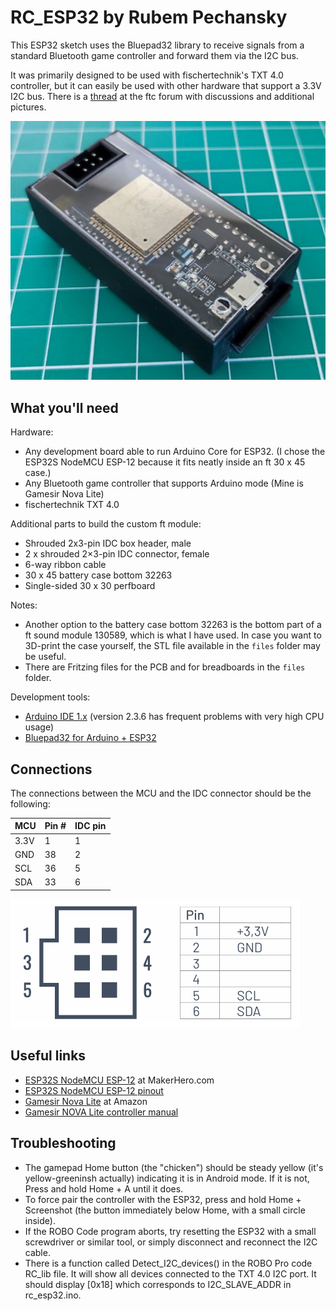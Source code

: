 
# RC_ESP32 by Rubem Pechansky

This ESP32 sketch uses the Bluepad32 library to receive signals from a standard Bluetooth game controller and forward them via the I2C bus.

It was primarily designed to be used with fischertechnik's TXT 4.0 controller, but it can easily be used with other hardware that support a 3.3V I2C bus. There is a [thread](https://forum.ftcommunity.de/viewtopic.php?f=8&t=8694) at the ftc forum with discussions and additional pictures.

![Custom-made ESP ft module](<images/ft_module.jpg>)

## What you'll need

Hardware:

- Any development board able to run Arduino Core for ESP32. (I chose the ESP32S NodeMCU ESP-12 because it fits neatly inside an ft 30 x 45 case.)
- Any Bluetooth game controller that supports Arduino mode (Mine is Gamesir Nova Lite)
- fischertechnik TXT 4.0

Additional parts to build the custom ft module:

- Shrouded 2x3-pin IDC box header, male
- 2 x shrouded 2×3-pin IDC connector, female
- 6-way ribbon cable
- 30 x 45 battery case bottom 32263
- Single-sided 30 x 30 perfboard

Notes:

- Another option to the battery case bottom 32263 is the bottom part of a ft sound module 130589, which is what I have used. In case you want to 3D-print the case yourself, the STL file available in the `files` folder may be useful.
- There are Fritzing files for the PCB and for breadboards in the `files` folder.

Development tools:

- [Arduino IDE 1.x](https://www.arduino.cc/en/software/#legacy-ide-18x) (version 2.3.6 has frequent problems with very high CPU usage)
- [Bluepad32 for Arduino + ESP32](https://bluepad32.readthedocs.io/en/latest/plat_arduino/#option-a-use-arduino-core-for-esp32-bluepad32-board)

## Connections

The connections between the MCU and the IDC connector should be the following:

| MCU      | Pin # | IDC pin |
|----------|-------|---------|
| 3.3V     |  1    | 1       |
| GND      | 38    | 2       |
| SCL      | 36    | 5       |
| SDA      | 33    | 6       |

![EXT connector pinout](<images/ext_pinout.png>)

## Useful links

- [ESP32S NodeMCU ESP-12](https://www.makerhero.com/produto/modulo-wifi-esp32s-nodemcu-esp-12/) at MakerHero.com
- [ESP32S NodeMCU ESP-12 pinout](https://m.media-amazon.com/images/I/71LQk8thb7L.jpg)
- [Gamesir Nova Lite](https://www.amazon.com.br/Controlador-GameSir-Controle-Bluetooth-vibra%C3%A7%C3%A3o/dp/B0CMCQ6WMC?th=1) at Amazon
- [Gamesir NOVA Lite controller manual](https://cdn.shopify.com/s/files/1/2241/8433/files/Manual-GameSir_Nova_Lite.pdf)

## Troubleshooting

- The gamepad Home button (the "chicken") should be steady yellow (it's yellow-greeninsh actually) indicating it is in Android mode. If it is not, Press and hold Home + A until it does.
- To force pair the controller with the ESP32, press and hold Home + Screenshot (the button immediately below Home, with a small circle inside).
- If the ROBO Code program aborts, try resetting the ESP32 with a small screwdriver or similar tool, or simply disconnect and reconnect the I2C cable.
- There is a function called Detect_I2C_devices() in the ROBO Pro code RC_lib file. It will show all devices connected to the TXT 4.0 I2C port. It should display [0x18] which corresponds to I2C_SLAVE_ADDR in rc_esp32.ino.
